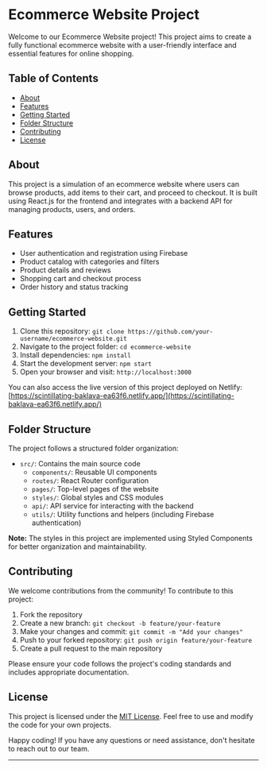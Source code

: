 # Ecommerce Website Project

Welcome to our Ecommerce Website project! This project aims to create a fully functional ecommerce website with a user-friendly interface and essential features for online shopping.

## Table of Contents

- [About](#about)
- [Features](#features)
- [Getting Started](#getting-started)
- [Folder Structure](#folder-structure)
- [Contributing](#contributing)
- [License](#license)

## About

This project is a simulation of an ecommerce website where users can browse products, add items to their cart, and proceed to checkout. It is built using React.js for the frontend and integrates with a backend API for managing products, users, and orders.

## Features

- User authentication and registration using Firebase
- Product catalog with categories and filters
- Product details and reviews
- Shopping cart and checkout process
- Order history and status tracking

## Getting Started

1. Clone this repository: `git clone https://github.com/your-username/ecommerce-website.git`
2. Navigate to the project folder: `cd ecommerce-website`
3. Install dependencies: `npm install`
4. Start the development server: `npm start`
5. Open your browser and visit: `http://localhost:3000`

You can also access the live version of this project deployed on Netlify: [https://scintillating-baklava-ea63f6.netlify.app/](https://scintillating-baklava-ea63f6.netlify.app/)

## Folder Structure

The project follows a structured folder organization:

- `src/`: Contains the main source code
  - `components/`: Reusable UI components
  - `routes/`: React Router configuration
  - `pages/`: Top-level pages of the website
  - `styles/`: Global styles and CSS modules
  - `api/`: API service for interacting with the backend
  - `utils/`: Utility functions and helpers (including Firebase authentication)

**Note:** The styles in this project are implemented using Styled Components for better organization and maintainability.

## Contributing

We welcome contributions from the community! To contribute to this project:

1. Fork the repository
2. Create a new branch: `git checkout -b feature/your-feature`
3. Make your changes and commit: `git commit -m "Add your changes"`
4. Push to your forked repository: `git push origin feature/your-feature`
5. Create a pull request to the main repository

Please ensure your code follows the project's coding standards and includes appropriate documentation.

## License

This project is licensed under the [MIT License](LICENSE). Feel free to use and modify the code for your own projects.

Happy coding! If you have any questions or need assistance, don't hesitate to reach out to our team.

---

